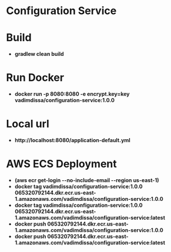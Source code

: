 # Configuration Service

# Build
- **gradlew clean build**

# Run Docker
- **docker run -p 8080:8080 -e encrypt.key=key vadimdissa/configuration-service:1.0.0**

# Local url
- **http://localhost:8080/application-default.yml**

# AWS ECS Deployment
- **(aws ecr get-login --no-include-email --region us-east-1)**
- **docker tag vadimdissa/configuration-service:1.0.0 065320792144.dkr.ecr.us-east-1.amazonaws.com/vadimdissa/configuration-service:1.0.0**
- **docker tag vadimdissa/configuration-service:1.0.0 065320792144.dkr.ecr.us-east-1.amazonaws.com/vadimdissa/configuration-service:latest**
- **docker push 065320792144.dkr.ecr.us-east-1.amazonaws.com/vadimdissa/configuration-service:1.0.0**
- **docker push 065320792144.dkr.ecr.us-east-1.amazonaws.com/vadimdissa/configuration-service:latest**